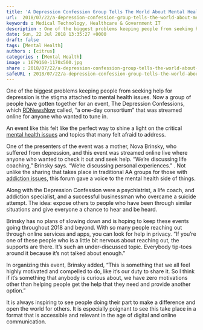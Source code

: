 ```yaml
---
title: 'A Depression Confession Group Tells The World About Mental Health'
url:  2018/07/22/a-depression-confession-group-tells-the-world-about-mental-health/
keywords : Medical Technology, Healthcare & Government IT
description : One of the biggest problems keeping people from seeking help for depression is the stigma attached to mental health issues. Now a group of people have gotten together for an event, The Depression Confessions, which RDNewsNow called, “a one-day consortium” that was streamed online for anyone who wanted to tune in.
date: Sun, 22 Jul 2018 13:35:27 +0000
draft: false
tags: [Mental Health]
authors : [citrus]
categories : [Mental Health]
image : 1679160-1170x500.jpg
share : 2018/07/22/a-depression-confession-group-tells-the-world-about-mental-health/
safeURL : 2018/07/22/a-depression-confession-group-tells-the-world-about-mental-health/
---
```


One of the biggest problems keeping people from seeking help for depression is the stigma attached to mental health issues. Now a group of people have gotten together for an event, The Depression Confessions, which [RDNewsNow](http://www.rdnewsnow.com/article/567005/depression-confessions-offering-hope-holidays) called, “a one-day consortium” that was streamed online for anyone who wanted to tune in. 

An event like this felt like the perfect way to shine a light on the critical [mental health issues](http://www.310recovery.com/) and topics that many felt afraid to address. 

One of the presenters of the event was a mother, Nova Brinsky, who suffered from depression, and this event was streamed online live where anyone who wanted to check it out and seek help. “We’re discussing life coaching,” Brinsky says. “We’re discussing personal experiences.” . Not unlike the sharing that takes place in traditional AA groups for those with [addiction issues](https://www.novodetox.com/addiction/), this forum gave a voice to the mental health side of things. 

Along with the Depression Confession were a psychiatrist, a life coach, and addiction specialist, and a successful businessman who overcame a suicide attempt. The idea: expose others to people who have been through similar situations and give everyone a chance to hear and be heard. 

Brinsky has no plans of slowing down and is hoping to keep these events going throughout 2018 and beyond. With so many people reaching out through online services and apps, you can look for help in privacy. “If you’re one of these people who is a little bit nervous about reaching out, the supports are there. It’s such an under-discussed topic. Everybody tip-toes around it because it’s not talked about enough.” 

In organizing this event, Brinsky added, “This is something that we all feel highly motivated and compelled to do, like it’s our duty to share it. So I think if it’s something that anybody is curious about, we have zero motivations other than helping people get the help that they need and provide another option.” 

It is always inspiring to see people doing their part to make a difference and open the world for others. It is especially poignant to see this take place in a format that is accessible and relevant in the age of digital and online communication.